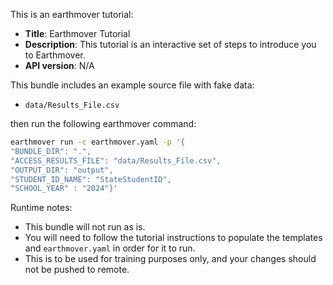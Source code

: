 This is an earthmover tutorial:
* **Title**: Earthmover Tutorial
* **Description**: This tutorial is an interactive set of steps to introduce you to Earthmover.
* **API version**: N/A

This bundle includes an example source file with fake data:
* <code>data/Results_File.csv</code>

then run the following earthmover command:
```bash
earthmover run -c earthmover.yaml -p '{
"BUNDLE_DIR": ".",
"ACCESS_RESULTS_FILE": "data/Results_File.csv",
"OUTPUT_DIR": "output",
"STUDENT_ID_NAME": "StateStudentID",
"SCHOOL_YEAR" : "2024"}'
```

Runtime notes:
- This bundle will not run as is.
- You will need to follow the tutorial instructions to populate the templates and `earthmover.yaml` in order for it to run.
- This is to be used for training purposes only, and your changes should not be pushed to remote.


